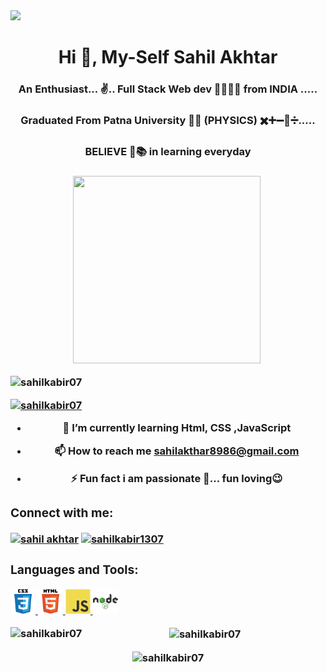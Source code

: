 
<span align="middle">
<img  src="https://thumbs.dreamstime.com/b/vector-line-web-concept-programming-linear-banner-coding-118175196.jpg">
  <span/>
    
<h1 align="center">Hi 👋, My-Self Sahil Akhtar</h1>
<h3 align="center">An Enthusiast... ✌️.. Full Stack Web dev 👨‍💻👨‍💻 from INDIA .....</h3>
<h3 align="centre">Graduated From Patna University 🏫🏫 (PHYSICS) ✖️➕➖🟰➗.....<h3/>
<h3 align="centre">BELIEVE 🔖📚 in learning everyday <h3/>
<div display=flex >
<img src="https://media0.giphy.com/media/v1.Y2lkPTc5MGI3NjExbWN1YnRobnNtN3J4bmllNDAxZmJ1amVwaTVobnFvc3I1amphb2NjdyZlcD12MV9pbnRlcm5hbF9naWZfYnlfaWQmY3Q9Zw/du3J3cXyzhj75IOgvA/giphy.webp" alt="" width="300" height="300"  >
<img src="https://camo.githubusercontent.com/88adc7c88c9d3dba7479020846ed35d13410e3707c7f149e1c6140cc6beaef9a/68747470733a2f2f70687973696373677572756b756c2e66696c65732e776f726470726573732e636f6d2f323031392f30322f6368617261637465722d312e676966" alt="" width="400 height="400 >
<div/>

<p align="left"> <img src="https://komarev.com/ghpvc/?username=sahilkabir07&label=Profile%20views&color=0e75b6&style=flat" alt="sahilkabir07" /> </p>

<p align="left"> <a href="https://github.com/ryo-ma/github-profile-trophy"><img src="https://github-profile-trophy.vercel.app/?username=sahilkabir07" alt="sahilkabir07" /></a> </p>

- 🌱 I’m currently learning **Html, CSS ,JavaScript**

- 📫 How to reach me **sahilakthar8986@gmail.com**

- ⚡ Fun fact **i am passionate 💪... fun loving😉**

<h3 align="left">Connect with me:</h3>
<p align="left">
<a href="https://linkedin.com/in/sahil akhtar" target="blank"><img align="center" src="https://raw.githubusercontent.com/rahuldkjain/github-profile-readme-generator/master/src/images/icons/Social/linked-in-alt.svg" alt="sahil akhtar" height="30" width="40" /></a>
<a href="https://instagram.com/sahilkabir1307" target="blank"><img align="center" src="https://raw.githubusercontent.com/rahuldkjain/github-profile-readme-generator/master/src/images/icons/Social/instagram.svg" alt="sahilkabir1307" height="30" width="40" /></a>
</p>

<h3 align="left">Languages and Tools:</h3>
<p align="left"> <a href="https://www.w3schools.com/css/" target="_blank" rel="noreferrer"> <img src="https://raw.githubusercontent.com/devicons/devicon/master/icons/css3/css3-original-wordmark.svg" alt="css3" width="40" height="40"/> </a> <a href="https://www.w3.org/html/" target="_blank" rel="noreferrer"> <img src="https://raw.githubusercontent.com/devicons/devicon/master/icons/html5/html5-original-wordmark.svg" alt="html5" width="40" height="40"/> </a> <a href="https://developer.mozilla.org/en-US/docs/Web/JavaScript" target="_blank" rel="noreferrer"> <img src="https://raw.githubusercontent.com/devicons/devicon/master/icons/javascript/javascript-original.svg" alt="javascript" width="40" height="40"/> </a> <a href="https://nodejs.org" target="_blank" rel="noreferrer"> <img src="https://raw.githubusercontent.com/devicons/devicon/master/icons/nodejs/nodejs-original-wordmark.svg" alt="nodejs" width="40" height="40"/> </a> </p>

<p><img align="left" src="https://github-readme-stats.vercel.app/api/top-langs?username=sahilkabir07&show_icons=true&locale=en&layout=compact" alt="sahilkabir07" /></p>

<p>&nbsp;<img align="center" src="https://github-readme-stats.vercel.app/api?username=sahilkabir07&show_icons=true&locale=en" alt="sahilkabir07" /></p>

<p><img align="center" src="https://github-readme-streak-stats.herokuapp.com/?user=sahilkabir07&" alt="sahilkabir07" /></p>


